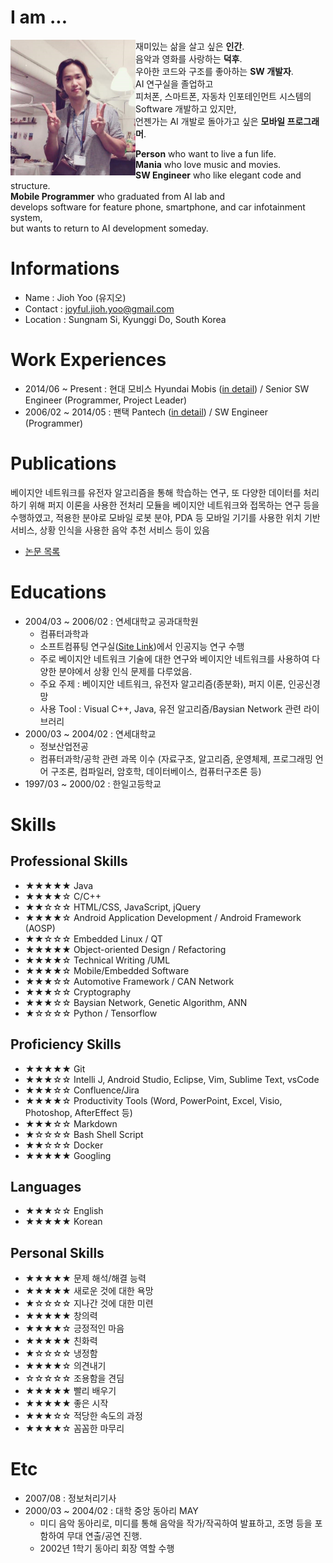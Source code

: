 

# I am ... #
<img src="./images/2018_geo.JPG" alt="me!" width="200" style="float:left;"/>
재미있는 삶을 살고 싶은 <b>인간</b>.<br>
음악과 영화를 사랑하는 <b>덕후</b>.<br>
우아한 코드와 구조를 좋아하는 <b>SW 개발자</b>.<br>
AI 연구실을 졸업하고<br>
피처폰, 스마트폰, 자동차 인포테인먼트 시스템의 Software 개발하고 있지만,<br>
언젠가는 AI 개발로 돌아가고 싶은 <b>모바일 프로그래머</b>.

<b>Person</b> who want to live a fun life.<br>
<b>Mania</b> who love music and movies.<br>
<b>SW Engineer</b> who like elegant code and structure.<br>
<b>Mobile Programmer</b> who graduated from AI lab and <br>
develops software for feature phone, smartphone, and car infotainment system,<br>
but wants to return to AI development someday.

# Informations #
 - Name : Jioh Yoo (유지오)
 - Contact : joyful.jioh.yoo@gmail.com
 - Location : Sungnam Si, Kyunggi Do, South Korea

# Work Experiences #
- 2014/06 ~ Present : 현대 모비스 Hyundai Mobis ([in detail](./career/mobis)) / Senior SW Engineer (Programmer, Project Leader)
- 2006/02 ~ 2014/05 : 팬택 Pantech ([in detail](./career/pantech)) / SW Engineer (Programmer)

# Publications #
 베이지안 네트워크를 유전자 알고리즘을 통해 학습하는 연구, 또 다양한 데이터를 처리하기 위해 퍼지 이론을 사용한 전처리 모듈을 베이지안 네트워크와 접목하는 연구 등을 수행하였고, 적용한 분야로 모바일 로봇 분야, PDA 등 모바일 기기를 사용한 위치 기반 서비스, 상황 인식을 사용한 음악 추천 서비스 등이 있음
 - [논문 목록](./pub/list)

# Educations #
 - 2004/03 ~ 2006/02 : 연세대학교 공과대학원
     + 컴퓨터과학과
     + 소프트컴퓨팅 연구실([Site Link](http://sclab.yonsei.ac.kr))에서 인공지능 연구 수행
     + 주로 베이지안 네트워크 기술에 대한 연구와 베이지안 네트워크를 사용하여 다양한 분야에서 상황 인식 문제를 다루었음.
     + 주요 주제 : 베이지안 네트워크, 유전자 알고리즘(종분화), 퍼지 이론, 인공신경망
     + 사용 Tool : Visual C++, Java, 유전 알고리즘/Baysian Network 관련 라이브러리
 - 2000/03 ~ 2004/02 : 연세대학교
     + 정보산업전공
     + 컴퓨터과학/공학 관련 과목 이수 (자료구조, 알고리즘, 운영체제, 프로그래밍 언어 구조론, 컴파일러, 암호학, 데이터베이스, 컴퓨터구조론 등)
 - 1997/03 ~ 2000/02 : 한일고등학교

# Skills #

## Professional Skills ##
 - ★★★★★ Java 
 - ★★★★☆ C/C++ 
 - ★★☆☆☆ HTML/CSS, JavaScript, jQuery
 - ★★★★☆ Android Application Development / Android Framework (AOSP)
 - ★★☆☆☆ Embedded Linux / QT
 - ★★★★★ Object-oriented Design / Refactoring
 - ★★★★☆ Technical Writing /UML
 - ★★★★☆ Mobile/Embedded Software
 - ★★★☆☆ Automotive Framework / CAN Network
 - ★★★☆☆ Cryptography
 - ★★★☆☆ Baysian Network, Genetic Algorithm, ANN
 - ★☆☆☆☆ Python / Tensorflow

## Proficiency Skills ##
 - ★★★★★ Git
 - ★★★☆☆ Intelli J, Android Studio, Eclipse, Vim, Sublime Text, vsCode
 - ★★★☆☆ Confluence/Jira
 - ★★★★☆ Productivity Tools (Word, PowerPoint, Excel, Visio, Photoshop, AfterEffect 등)
 - ★★★☆☆ Markdown
 - ★☆☆☆☆ Bash Shell Script
 - ★★☆☆☆ Docker
 - ★★★★★ Googling

## Languages ##
 - ★★★☆☆ English
 - ★★★★★ Korean

## Personal Skills ##
 - ★★★★★ 문제 해석/해결 능력
 - ★★★★★ 새로운 것에 대한 욕망
 - ★☆☆☆☆ 지나간 것에 대한 미련
 - ★★★★★ 창의력
 - ★★★★☆ 긍정적인 마음
 - ★★★★★ 친화력
 - ★☆☆☆☆ 냉정함
 - ★★★★☆ 의견내기
 - ☆☆☆☆☆ 조용함을 견딤
 - ★★★★★ 빨리 배우기
 - ★★★★★ 좋은 시작
 - ★★★☆☆ 적당한 속도의 과정
 - ★★★★☆ 꼼꼼한 마무리

# Etc #
 - 2007/08 : 정보처리기사
 - 2000/03 ~ 2004/02 : 대학 중앙 동아리 MAY
     + 미디 음악 동아리로, 미디를 통해 음악을 작가/작곡하여 발표하고, 조명 등을 포함하여 무대 연출/공연 진행.
     + 2002년 1학기 동아리 회장 역할 수행